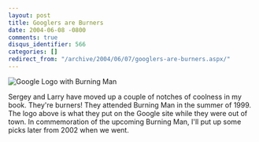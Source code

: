 ```yaml
---
layout: post
title: Googlers are Burners
date: 2004-06-08 -0800
comments: true
disqus_identifier: 566
categories: []
redirect_from: "/archive/2004/06/07/googlers-are-burners.aspx/"
---
```


![Google Logo with Burning
Man](http://www.google.com/logos/googleburn.jpg)

Sergey and Larry have moved up a couple of notches of coolness in my
book. They're burners! They attended Burning Man in the summer of 1999.
The logo above is what they put on the Google site while they were out
of town. In commemoration of the upcoming Burning Man, I'll put up some
picks later from 2002 when we went.


